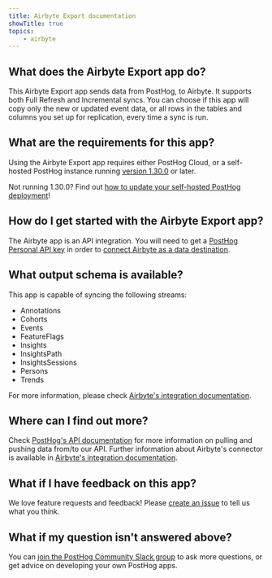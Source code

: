 ```yaml
---
title: Airbyte Export documentation
showTitle: true
topics:
    - airbyte
---
```


## What does the Airbyte Export app do?

This Airbyte Export app sends data from PostHog, to Airbyte. It supports both Full Refresh and Incremental syncs. You can choose if this app will copy only the new or updated event data, or all rows in the tables and columns you set up for replication, every time a sync is run.

## What are the requirements for this app?

Using the Airbyte Export app requires either PostHog Cloud, or a self-hosted PostHog instance running [version 1.30.0](https://posthog.com/blog/the-posthog-array-1-30-0) or later. 

Not running 1.30.0? Find out [how to update your self-hosted PostHog deployment](https://posthog.com/docs/self-host/configure/upgrading-posthog)! 

## How do I get started with the Airbyte Export app?

The Airbyte app is an API integration. You will need to get a [PostHog Personal API key](https://posthog.com/docs/api) in order to [connect Airbyte as a data destination](https://docs.airbyte.com/integrations/sources/posthog/).

## What output schema is available?

This app is capable of syncing the following streams: 

- Annotations
- Cohorts
- Events
- FeatureFlags
- Insights
- InsightsPath
- InsightsSessions
- Persons
- Trends

For more information, please check [Airbyte's integration documentation](https://docs.airbyte.com/integrations/sources/posthog/).

## Where can I find out more?

Check [PostHog's API documentation](https://posthog.com/docs/api) for more information on pulling and pushing data from/to our API. Further information about Airbyte's connector is available in [Airbyte's integration documentation](https://docs.airbyte.com/integrations/sources/posthog/).

## What if I have feedback on this app?

We love feature requests and feedback! Please [create an issue](https://github.com/PostHog/posthog/issues/new?assignees=&labels=enhancement%2C+feature&template=feature_request.md) to tell us what you think. 

## What if my question isn't answered above?

You can [join the PostHog Community Slack group](/slack) to ask more questions, or get advice on developing your own PostHog apps.